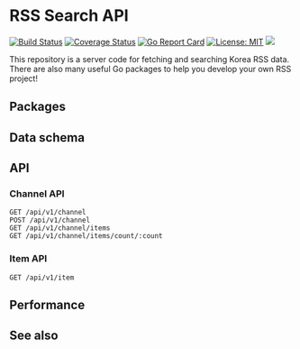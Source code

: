 # RSS Search API

[![Build Status](https://travis-ci.org/shhj1998/rss-search-api.svg?branch=master)](https://travis-ci.org/shhj1998/rss-search-api)
[![Coverage Status](https://coveralls.io/repos/github/shhj1998/rss-search-api/badge.svg?branch=master)](https://coveralls.io/github/shhj1998/rss-search-api?branch=master)
[![Go Report Card](https://goreportcard.com/badge/github.com/shhj1998/rss-search-api)](https://goreportcard.com/report/github.com/shhj1998/rss-search-api)
[![License: MIT](https://img.shields.io/badge/License-MIT-yellow.svg)](https://opensource.org/licenses/MIT)
[![](https://godoc.org/github.com/shhj1998/rss-search-api/rsserver?status.svg)](https://godoc.org/github.com/shhj1998/rss-search-api/rsserver)

This repository is a server code for fetching and searching Korea RSS data. There are also many useful Go packages to help you develop your own RSS project!

## Packages

## Data schema

## API
### Channel API
```$xslt
GET /api/v1/channel
POST /api/v1/channel
GET /api/v1/channel/items
GET /api/v1/channel/items/count/:count
```
### Item API
```$xslt
GET /api/v1/item
```
## Performance

## See also
